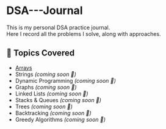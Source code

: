 # DSA---Journal
This is my personal DSA practice journal.  
Here I record all the problems I solve, along with approaches.

##  📂 Topics Covered
- [Arrays](./Arrays/README.md)
- Strings _(coming soon 🚀)_
- Dynamic Programming _(coming soon 🚀)_
- Graphs _(coming soon 🚀)_
- Linked Lists _(coming soon 🚀)_
- Stacks & Queues _(coming soon 🚀)_
- Trees _(coming soon 🚀)_
- Backtracking _(coming soon 🚀)_
- Greedy Algorithms _(coming soon 🚀)_
